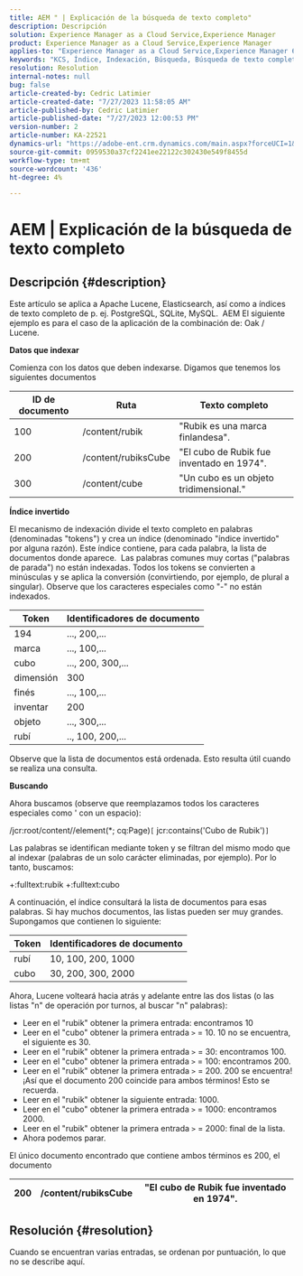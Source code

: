 ```yaml
---
title: AEM " | Explicación de la búsqueda de texto completo"
description: Descripción
solution: Experience Manager as a Cloud Service,Experience Manager
product: Experience Manager as a Cloud Service,Experience Manager
applies-to: "Experience Manager as a Cloud Service,Experience Manager 6.5"
keywords: "KCS, Índice, Indexación, Búsqueda, Búsqueda de texto completo, Texto completo"
resolution: Resolution
internal-notes: null
bug: false
article-created-by: Cedric Latimier
article-created-date: "7/27/2023 11:58:05 AM"
article-published-by: Cedric Latimier
article-published-date: "7/27/2023 12:00:53 PM"
version-number: 2
article-number: KA-22521
dynamics-url: "https://adobe-ent.crm.dynamics.com/main.aspx?forceUCI=1&pagetype=entityrecord&etn=knowledgearticle&id=0bffe5d6-742c-ee11-bdf4-6045bd006239"
source-git-commit: 0959530a37cf2241ee22122c302430e549f8455d
workflow-type: tm+mt
source-wordcount: '436'
ht-degree: 4%

---
```


# AEM | Explicación de la búsqueda de texto completo

## Descripción {#description}


Este artículo se aplica a Apache Lucene, Elasticsearch, así como a índices de texto completo de p. ej. PostgreSQL, SQLite, MySQL. 
AEM El siguiente ejemplo es para el caso de la aplicación de la combinación de: Oak / Lucene.

<b>Datos que indexar</b>

Comienza con los datos que deben indexarse. Digamos que tenemos los siguientes documentos


| <b>ID de documento</b> | <b>Ruta</b> | <b>Texto completo</b> |
| --- | --- | --- |
| 100 | /content/rubik | &quot;Rubik es una marca finlandesa&quot;. |
| 200 | /content/rubiksCube | &quot;El cubo de Rubik fue inventado en 1974&quot;. |
| 300 | /content/cube | &quot;Un cubo es un objeto tridimensional.&quot; |


<b>Índice invertido</b>

El mecanismo de indexación divide el texto completo en palabras (denominadas &quot;tokens&quot;) y crea un índice (denominado &quot;índice invertido&quot; por alguna razón). Este índice contiene, para cada palabra, la lista de documentos donde aparece. 
Las palabras comunes muy cortas (&quot;palabras de parada&quot;) no están indexadas. Todos los tokens se convierten a minúsculas y se aplica la conversión (convirtiendo, por ejemplo, de plural a singular).
Observe que los caracteres especiales como &quot;-&quot; no están indexados.


| <b>Token</b> | <b>Identificadores de documento</b> |
| --- | --- |
| 194 | ..., 200,... |
| marca | ..., 100,... |
| cubo | ..., 200, 300,... |
| dimensión | 300 |
| finés | ..., 100,... |
| inventar | 200 |
| objeto | ..., 300,... |
| rubí | .., 100, 200,... |


Observe que la lista de documentos está ordenada. Esto resulta útil cuando se realiza una consulta.

<b>Buscando</b>

Ahora buscamos (observe que reemplazamos todos los caracteres especiales como &#39; con un espacio):

/jcr:root/content//element(\*; cq:Page)`[` jcr:contains(&#39;Cubo de Rubik&#39;)`]`

Las palabras se identifican mediante token y se filtran del mismo modo que al indexar (palabras de un solo carácter eliminadas, por ejemplo). Por lo tanto, buscamos:

+:fulltext:rubik +:fulltext:cubo

A continuación, el índice consultará la lista de documentos para esas palabras. Si hay muchos documentos, las listas pueden ser muy grandes. Supongamos que contienen lo siguiente:


| <b>Token</b> | <b>Identificadores de documento</b> |
| --- | --- |
| rubí | 10, 100, 200, 1000 |
| cubo | 30, 200, 300, 2000 |


Ahora, Lucene volteará hacia atrás y adelante entre las dos listas (o las listas &quot;n&quot; de operación por turnos, al buscar &quot;n&quot; palabras):

- Leer en el &quot;rubik&quot; obtener la primera entrada: encontramos 10
- Leer en el &quot;cubo&quot; obtener la primera entrada `>` = 10. 10 no se encuentra, el siguiente es 30.
- Leer en el &quot;rubik&quot; obtener la primera entrada `>` = 30: encontramos 100.
- Leer en el &quot;cubo&quot; obtener la primera entrada `>` = 100: encontramos 200.
- Leer en el &quot;rubik&quot; obtener la primera entrada `>` = 200. 200 se encuentra! ¡Así que el documento 200 coincide para ambos términos! Esto se recuerda.
- Leer en el &quot;rubik&quot; obtener la siguiente entrada: 1000.
- Leer en el &quot;cubo&quot; obtener la primera entrada `>` = 1000: encontramos 2000.
- Leer en el &quot;rubik&quot; obtener la primera entrada `>` = 2000: final de la lista.
- Ahora podemos parar.


El único documento encontrado que contiene ambos términos es 200, el documento


| 200 | /content/rubiksCube | &quot;El cubo de Rubik fue inventado en 1974&quot;. |
| --- | --- | --- |



## Resolución {#resolution}


Cuando se encuentran varias entradas, se ordenan por puntuación, lo que no se describe aquí.
